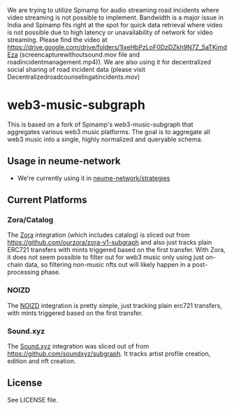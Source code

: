 We are trying to utilize Spinamp for audio streaming road incidents where video streaming is not possible to implement. Bandwidth is a major issue in India and Spinamp fits right at the spot for quick data retrieval where video is not possible due to high latency or unavailability of network for video streaming. Please find the video at https://drive.google.com/drive/folders/1lxeHbPzLoF0DzDZkh9N7Z_5aTKjmdEza (screencapturewithoutsound.mov file and roadincidentmanagement.mp4)). We are also using it for decentralized social sharing of road incident data (please visit  Decentralizedroadcounselingatincidents.mov)


# web3-music-subgraph

This is based on a fork of Spinamp's web3-music-subgraph that aggregates various web3 music platforms. The goal is to aggregate all web3 music into a single, highly normalized and queryable schema. 

## Usage in neume-network

- We're currently using it in [neume-network/strategies](https://github.com/neume-network/strategies/tree/main/src/strategies/web3subgraph)

## Current Platforms

### Zora/Catalog
The [Zora](https://zora.co/) integration (which includes catalog) is sliced out from https://github.com/ourzora/zora-v1-subgraph and also just tracks plain ERC721 transfers with mints triggered based on the first transfer. With Zora, it does not seem possible to filter out for web3 music only using just on-chain data, so filtering non-music nfts out will likely happen in a post-processing phase.

### NOIZD
The [NOIZD](https://noizd.com/) integration is pretty simple, just tracking plain erc721 transfers, with mints triggered based on the first transfer.

### Sound.xyz
The [Sound.xyz](https://sound.xyz/) integration was sliced out of from https://github.com/soundxyz/subgraph. It tracks artist profile creation, edition and nft creation.

## License

See LICENSE file.
